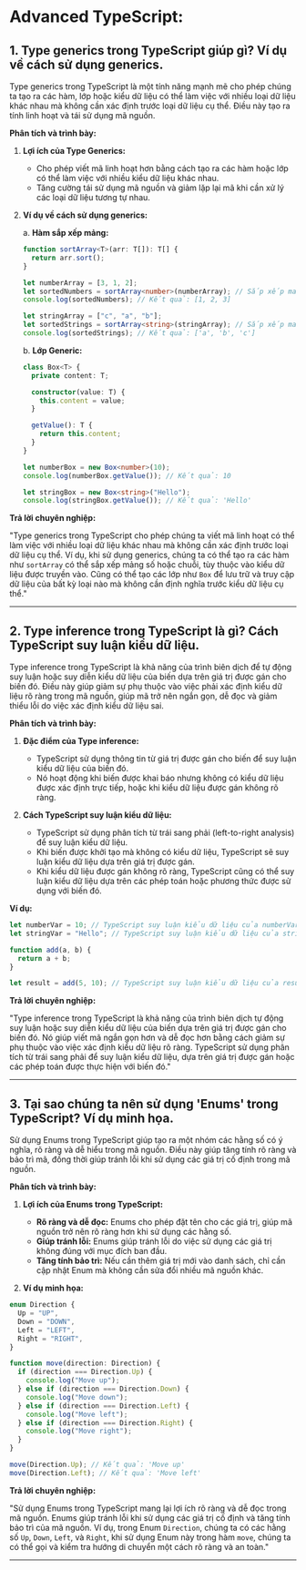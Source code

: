 # Advanced TypeScript:

## 1. Type generics trong TypeScript giúp gì? Ví dụ về cách sử dụng generics.

Type generics trong TypeScript là một tính năng mạnh mẽ cho phép chúng ta tạo ra các hàm, lớp hoặc kiểu dữ liệu có thể làm việc với nhiều loại dữ liệu khác nhau mà không cần xác định trước loại dữ liệu cụ thể. Điều này tạo ra tính linh hoạt và tái sử dụng mã nguồn.

**Phân tích và trình bày:**

1. **Lợi ích của Type Generics:**

   - Cho phép viết mã linh hoạt hơn bằng cách tạo ra các hàm hoặc lớp có thể làm việc với nhiều kiểu dữ liệu khác nhau.
   - Tăng cường tái sử dụng mã nguồn và giảm lặp lại mã khi cần xử lý các loại dữ liệu tương tự nhau.

2. **Ví dụ về cách sử dụng generics:**

   a. **Hàm sắp xếp mảng:**

   ```typescript
   function sortArray<T>(arr: T[]): T[] {
     return arr.sort();
   }

   let numberArray = [3, 1, 2];
   let sortedNumbers = sortArray<number>(numberArray); // Sắp xếp mảng số
   console.log(sortedNumbers); // Kết quả: [1, 2, 3]

   let stringArray = ["c", "a", "b"];
   let sortedStrings = sortArray<string>(stringArray); // Sắp xếp mảng chuỗi
   console.log(sortedStrings); // Kết quả: ['a', 'b', 'c']
   ```

   b. **Lớp Generic:**

   ```typescript
   class Box<T> {
     private content: T;

     constructor(value: T) {
       this.content = value;
     }

     getValue(): T {
       return this.content;
     }
   }

   let numberBox = new Box<number>(10);
   console.log(numberBox.getValue()); // Kết quả: 10

   let stringBox = new Box<string>("Hello");
   console.log(stringBox.getValue()); // Kết quả: 'Hello'
   ```

**Trả lời chuyên nghiệp:**

"Type generics trong TypeScript cho phép chúng ta viết mã linh hoạt có thể làm việc với nhiều loại dữ liệu khác nhau mà không cần xác định trước loại dữ liệu cụ thể. Ví dụ, khi sử dụng generics, chúng ta có thể tạo ra các hàm như `sortArray` có thể sắp xếp mảng số hoặc chuỗi, tùy thuộc vào kiểu dữ liệu được truyền vào. Cũng có thể tạo các lớp như `Box` để lưu trữ và truy cập dữ liệu của bất kỳ loại nào mà không cần định nghĩa trước kiểu dữ liệu cụ thể."

---

## 2. Type inference trong TypeScript là gì? Cách TypeScript suy luận kiểu dữ liệu.

Type inference trong TypeScript là khả năng của trình biên dịch để tự động suy luận hoặc suy diễn kiểu dữ liệu của biến dựa trên giá trị được gán cho biến đó. Điều này giúp giảm sự phụ thuộc vào việc phải xác định kiểu dữ liệu rõ ràng trong mã nguồn, giúp mã trở nên ngắn gọn, dễ đọc và giảm thiểu lỗi do việc xác định kiểu dữ liệu sai.

**Phân tích và trình bày:**

1. **Đặc điểm của Type inference:**

   - TypeScript sử dụng thông tin từ giá trị được gán cho biến để suy luận kiểu dữ liệu của biến đó.
   - Nó hoạt động khi biến được khai báo nhưng không có kiểu dữ liệu được xác định trực tiếp, hoặc khi kiểu dữ liệu được gán không rõ ràng.

2. **Cách TypeScript suy luận kiểu dữ liệu:**
   - TypeScript sử dụng phân tích từ trái sang phải (left-to-right analysis) để suy luận kiểu dữ liệu.
   - Khi biến được khởi tạo mà không có kiểu dữ liệu, TypeScript sẽ suy luận kiểu dữ liệu dựa trên giá trị được gán.
   - Khi kiểu dữ liệu được gán không rõ ràng, TypeScript cũng có thể suy luận kiểu dữ liệu dựa trên các phép toán hoặc phương thức được sử dụng với biến đó.

**Ví dụ:**

```typescript
let numberVar = 10; // TypeScript suy luận kiểu dữ liệu của numberVar là number
let stringVar = "Hello"; // TypeScript suy luận kiểu dữ liệu của stringVar là string

function add(a, b) {
  return a + b;
}

let result = add(5, 10); // TypeScript suy luận kiểu dữ liệu của result là number
```

**Trả lời chuyên nghiệp:**

"Type inference trong TypeScript là khả năng của trình biên dịch tự động suy luận hoặc suy diễn kiểu dữ liệu của biến dựa trên giá trị được gán cho biến đó. Nó giúp viết mã ngắn gọn hơn và dễ đọc hơn bằng cách giảm sự phụ thuộc vào việc xác định kiểu dữ liệu rõ ràng. TypeScript sử dụng phân tích từ trái sang phải để suy luận kiểu dữ liệu, dựa trên giá trị được gán hoặc các phép toán được thực hiện với biến đó."

---

## 3. Tại sao chúng ta nên sử dụng 'Enums' trong TypeScript? Ví dụ minh họa.

Sử dụng Enums trong TypeScript giúp tạo ra một nhóm các hằng số có ý nghĩa, rõ ràng và dễ hiểu trong mã nguồn. Điều này giúp tăng tính rõ ràng và bảo trì mã, đồng thời giúp tránh lỗi khi sử dụng các giá trị cố định trong mã nguồn.

**Phân tích và trình bày:**

1. **Lợi ích của Enums trong TypeScript:**

   - **Rõ ràng và dễ đọc:** Enums cho phép đặt tên cho các giá trị, giúp mã nguồn trở nên rõ ràng hơn khi sử dụng các hằng số.
   - **Giúp tránh lỗi:** Enums giúp tránh lỗi do việc sử dụng các giá trị không đúng với mục đích ban đầu.
   - **Tăng tính bảo trì:** Nếu cần thêm giá trị mới vào danh sách, chỉ cần cập nhật Enum mà không cần sửa đổi nhiều mã nguồn khác.

2. **Ví dụ minh họa:**

```typescript
enum Direction {
  Up = "UP",
  Down = "DOWN",
  Left = "LEFT",
  Right = "RIGHT",
}

function move(direction: Direction) {
  if (direction === Direction.Up) {
    console.log("Move up");
  } else if (direction === Direction.Down) {
    console.log("Move down");
  } else if (direction === Direction.Left) {
    console.log("Move left");
  } else if (direction === Direction.Right) {
    console.log("Move right");
  }
}

move(Direction.Up); // Kết quả: 'Move up'
move(Direction.Left); // Kết quả: 'Move left'
```

**Trả lời chuyên nghiệp:**

"Sử dụng Enums trong TypeScript mang lại lợi ích rõ ràng và dễ đọc trong mã nguồn. Enums giúp tránh lỗi khi sử dụng các giá trị cố định và tăng tính bảo trì của mã nguồn. Ví dụ, trong Enum `Direction`, chúng ta có các hằng số `Up`, `Down`, `Left`, và `Right`, khi sử dụng Enum này trong hàm `move`, chúng ta có thể gọi và kiểm tra hướng di chuyển một cách rõ ràng và an toàn."

---
